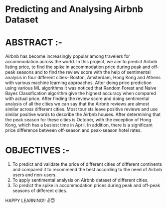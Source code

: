 # Predicting and Analysing Airbnb Dataset

# ABSTRACT :-
Airbnb has become increasingly popular among travelers for accommodation across the world. In this project, we aim to predict Airbnb listing price, to find the spike in accommodation price during peak and off-peak seasons and to find the review score with the help of sentimental analysis in four different cities- Boston, Amsterdam, Hong Kong and Athens with various machine learning approaches. After doing price prediction using various ML algorithms it was noticed that Random Forest and Naive Bayes Classification algorithm give the highest accuracy when compared with actual price. After finding the review score and doing sentimental analysis of all the cities we can say that the Airbnb reviews are almost similar across different cities. Most tourists leave positive reviews and use similar positive words to describe the Airbnb houses. After determining that the peak season for these cities is October, with the exception of Hong Kong, which has a busiest time in April. In addition, there is a significant price difference between off-season and peak-season hotel rates.
# OBJECTIVES :-
1. To predict and validate the price of different cities of different continents and compared it to recommend the best according to the need of Airbnb users and non-users.
2. To apply sentimental analysis on Airbnb dataset of different cities.
3. To predict the spike in accommodation prices during peak and off-peak seasons of different cities. 



HAPPY LEARNING!! ✌😇


